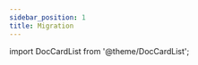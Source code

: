 ```yaml
---
sidebar_position: 1
title: Migration
---
```


import DocCardList from '@theme/DocCardList';

<DocCardList />
